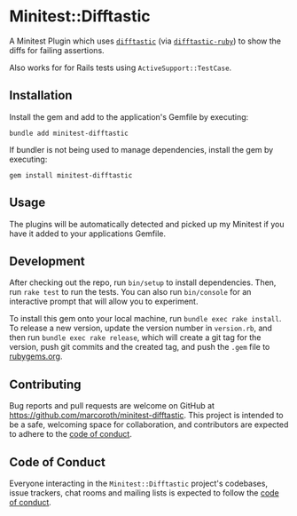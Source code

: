 # Minitest::Difftastic

A Minitest Plugin which uses [`difftastic`](https://github.com/Wilfred/difftastic) (via [`difftastic-ruby`](https://github.com/joeldrapper/difftastic-ruby)) to show the diffs for failing assertions. 

Also works for for Rails tests using `ActiveSupport::TestCase`.

## Installation

Install the gem and add to the application's Gemfile by executing:

```shell
bundle add minitest-difftastic
```

If bundler is not being used to manage dependencies, install the gem by executing:

```shell
gem install minitest-difftastic
```

## Usage

The plugins will be automatically detected and picked up my Minitest if you have it added to your applications Gemfile.

## Development

After checking out the repo, run `bin/setup` to install dependencies. Then, run `rake test` to run the tests. You can also run `bin/console` for an interactive prompt that will allow you to experiment.

To install this gem onto your local machine, run `bundle exec rake install`. To release a new version, update the version number in `version.rb`, and then run `bundle exec rake release`, which will create a git tag for the version, push git commits and the created tag, and push the `.gem` file to [rubygems.org](https://rubygems.org).

## Contributing

Bug reports and pull requests are welcome on GitHub at https://github.com/marcoroth/minitest-difftastic. This project is intended to be a safe, welcoming space for collaboration, and contributors are expected to adhere to the [code of conduct](https://github.com/marcoroth/minitest-difftastic/blob/main/CODE_OF_CONDUCT.md).

## Code of Conduct

Everyone interacting in the `Minitest::Difftastic` project's codebases, issue trackers, chat rooms and mailing lists is expected to follow the [code of conduct](https://github.com/marcoroth/minitest-difftastic/blob/main/CODE_OF_CONDUCT.md).
